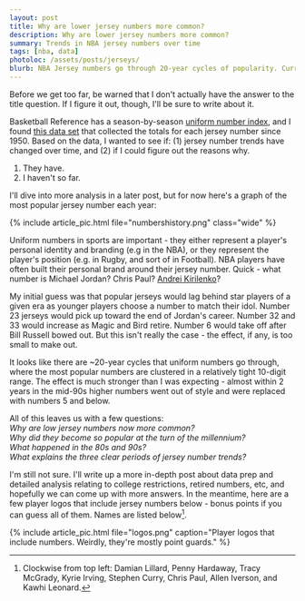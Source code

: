 ```yaml
---
layout: post
title: Why are lower jersey numbers more common?
description: Why are lower jersey numbers more common?
summary: Trends in NBA jersey numbers over time
tags: [nba, data]
photoloc: /assets/posts/jerseys/
blurb: NBA Jersey numbers go through 20-year cycles of popularity. Currently we're in a "low" cycle and I'm not sure why.
---
```


Before we get too far, be warned that I don't actually have the answer to the title question. If I figure it out, though, I'll be sure to write about it.

Basketball Reference has a season-by-season [uniform number index](https://www.basketball-reference.com/leagues/NBA_2020_numbers.html), and I found [this data set](https://www.kaggle.com/kaushikrv/nbajerseynumbers) that collected the totals for each jersey number since 1950. Based on the data, I wanted to see if: (1) jersey number trends have changed over time, and (2) if I could figure out the reasons why.
1. They have.
2. I haven't so far.

I'll dive into more analysis in a later post, but for now here's a graph of the most popular jersey number each year:

{% include article_pic.html
   file="numbershistory.png"
   class="wide"
%}

Uniform numbers in sports are important - they either represent a player's personal identity and branding (e.g in the NBA), or they represent the player's position (e.g. in Rugby, and sort of in Football). NBA players have often built their personal brand around their jersey number. Quick - what number is Michael Jordan? Chris Paul? [Andrei Kirilenko](https://athletenicknames.club/andrei-kirilenko-ak-47/)?

My initial guess was that popular jerseys would lag behind star players of a given era as younger players choose a number to match their idol. Number 23 jerseys would pick up toward the end of Jordan's career. Number 32 and 33 would increase as Magic and Bird retire. Number 6 would take off after Bill Russell bowed out. But this isn't really the case - the effect, if any, is too small to make out.

It looks like there are ~20-year cycles that uniform numbers go through, where the most popular numbers are clustered in a relatively tight 10-digit range. The effect is much stronger than I was expecting - almost within 2 years in the mid-90s higher numbers went out of style and were replaced with numbers 5 and below.

All of this leaves us with a few questions:  
*Why are low jersey numbers now more common?*  
*Why did they become so popular at the turn of the millennium?*  
*What happened in the 80s and 90s?*  
*What explains the three clear periods of jersey number trends?*

I'm still not sure. I'll write up a more in-depth post about data prep and detailed analysis relating to college restrictions, retired numbers, etc, and hopefully we can come up with more answers. In the meantime, here are a few player logos that include jersey numbers below - bonus points if you can guess all of them. Names are listed below[^1].

{% include article_pic.html
   file="logos.png"
   caption="Player logos that include numbers. Weirdly, they're mostly point guards."
%}

[^1]: Clockwise from top left: Damian Lillard, Penny Hardaway, Tracy McGrady, Kyrie Irving, Stephen Curry, Chris Paul, Allen Iverson, and Kawhi Leonard.
